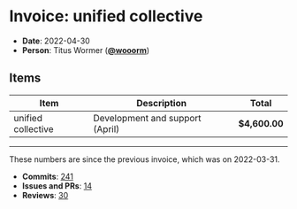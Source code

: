 # Invoice: unified collective

*   **Date**: 2022-04-30
*   **Person**: Titus Wormer ([**@wooorm**](https://github.com/wooorm))

## Items

| Item               | Description                     | Total         |
| ------------------ | ------------------------------- | ------------- |
| unified collective | Development and support (April) | **$4,600.00** |

***

These numbers are since the previous invoice, which was on 2022-03-31.

*   **Commits**: [241](https://github.com/search?q=author%3Awooorm+committer-date%3A%222022-03-31..2022-04-30%22)
*   **Issues and PRs**: [14](https://github.com/search?q=author%3Awooorm+created%3A%222022-03-31..2022-04-30%22)
*   **Reviews**: [30](https://github.com/search?q=reviewed-by%3Awooorm+created%3A%222022-03-31..2022-04-30%22)
